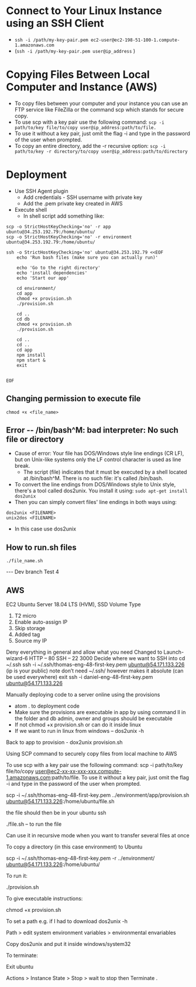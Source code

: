 # Connect to Your Linux Instance using an SSH Client
- ``ssh -i /path/my-key-pair.pem ec2-user@ec2-198-51-100-1.compute-1.amazonaws.com``
- (``ssh -i /path/my-key-pair.pem user@ip_address`` )

# Copying Files Between Local Computer and Instance (AWS)
- To copy files between your computer and your instance you can use an FTP service like FileZilla or the command scp which stands for secure copy.
- To use scp with a key pair use the following command: ``scp -i path/to/key file/to/copy user@ip_address:path/to/file.``
- To use it without a key pair, just omit the flag -i and type in the password of the user when prompted.
- To copy an entire directory, add the -r recursive option:
``scp -i path/to/key -r directory/to/copy user@ip_address:path/to/directory``

# Deployment
- Use SSH Agent plugin
  - Add credentials - SSH username with private key
  - Add the .pem private key created in AWS
- Execute shell
  - In shell script add something like:
````
scp -o StrictHostKeyChecking='no' -r app ubuntu@34.253.192.79:/home/ubuntu/
scp -o StrictHostKeyChecking='no' -r environment ubuntu@34.253.192.79:/home/ubuntu/

ssh -o StrictHostKeyChecking='no' ubuntu@34.253.192.79 <<EOF
	echo 'Run bash files (make sure you can actually run)'

    echo 'Go to the right directory'
    echo 'install dependencies'
    echo 'Start our app'

    cd environment/
    cd app
    chmod +x provision.sh
    ./provision.sh

    cd ..
    cd db
    chmod +x provision.sh
    ./provision.sh

    cd ..
    cd ..
    cd app
    npm install
    npm start &
    exit


EOF  
````

## Changing permission to execute file
`` chmod +x <file_name> ``

## Error -- /bin/bash^M: bad interpreter: No such file or directory
- Cause of error: Your file has DOS/Windows style line endings (CR LF), but on Unix-like systems only the LF control character is used as line break.
  - The script (file) indicates that it must be executed by a shell located at /bin/bash^M. There is no such file: it's called /bin/bash.
- To convert the line endings from DOS/Windows style to Unix style, there's a tool called dos2unix. You install it using:
`` sudo apt-get install dos2unix ``
- Then you can simply convert files' line endings in both ways using:
````
dos2unix <FILENAME>
unix2dos <FILENAME>
````
- In this case use dos2unix

## How to run.sh files
`` ./file_name.sh ``

--- Dev branch Test 4

## AWS
EC2
Ubuntu Server 18.04 LTS (HVM), SSD Volume Type
1.	T2 micro
2.	Enable auto-assign IP
3.	Skip storage
4.	Added tag
5.	Source my IP

Deny everything in general and allow what you need
Changed to Launch-wizard-6
HTTP – 80
SSH – 22
3000
Decide where we want to SSH into
cd ~/.ssh
ssh -i ~/.ssh/thomas-eng-48-first-key.pem ubuntu@54.171.133.226 (ip is your public)
note don’t need ~/.ssh/ however makes it absolute (can be used everywhere)
exit
ssh -i daniel-eng-48-first-key.pem ubuntu@54.171.133.226

Manually deploying code to a server online using the provisions
- atom . to deployment code
- Make sure the provisions are executable in app by using command ll in the folder and db admin, owner and groups should be executable
- If not chmod +x provision.sh or can do it inside linux
- If we want to run in linux from windows – dos2unix -h

Back to app to provision - dox2unix provision.sh

Using SCP command to securely copy files from local machine to AWS

To use scp with a key pair use the following command: scp -i path/to/key file/to/copy user@ec2-xx-xx-xxx-xxx.compute-1.amazonaws.com:path/to/file.
	To use it without a key pair, just omit the flag -i and type in the password of the user when prompted.

scp -i ~/.ssh/thomas-eng-48-first-key.pem ../environment/app/provision.sh ubuntu@54.171.133.226:/home/ubuntu/file.sh

the file should then be in your ubuntu ssh

./file.sh – to run the file

Can use it in recursive mode when you want to transfer several files at once

To copy a directory (in this case environment) to Ubuntu

scp -i ~/.ssh/thomas-eng-48-first-key.pem -r ../environment/ ubuntu@54.171.133.226:/home/ubuntu/

To run it:

./provision.sh

To give executable instructions:

chmod +x provision.sh

To set a path e.g. if I had to download dos2unix -h

Path > edit system environment variables > environmental envariables

Copy dos2unix and put it inside windows/system32

To terminate:

Exit ubuntu

Actions > Instance State > Stop > wait to stop then Terminate
.
